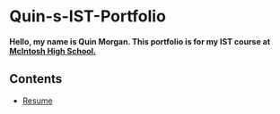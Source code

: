 # Quin-s-IST-Portfolio
#### Hello, my name is Quin Morgan.  This portfolio is for my IST course at [McIntosh High School.](https://www.fcboe.org/mhs)

## Contents
- [Resume](RESUME.md)
